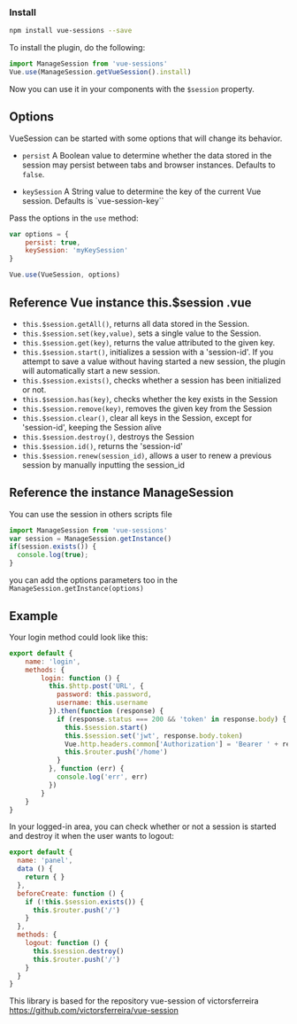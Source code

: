 ### Install

```bash
npm install vue-sessions --save
```

To install the plugin, do the following:

```javascript
import ManageSession from 'vue-sessions'
Vue.use(ManageSession.getVueSession().install)
```

Now you can use it in your components with the `$session` property.

## Options

VueSession can be started with some options that will change its behavior.

- `persist` A Boolean value to determine whether the data stored in the session may persist between tabs and browser instances. Defaults to `false`.

- `keySession` A String value to determine the key of the current Vue session. Defaults is `vue-session-key``

Pass the options in the `use` method:

```javascript
var options = {
    persist: true,
    keySession: 'myKeySession'
}

Vue.use(VueSession, options)
```

## Reference Vue instance this.$session .vue

- `this.$session.getAll()`, returns all data stored in the Session.
- `this.$session.set(key,value)`, sets a single value to the Session.
- `this.$session.get(key)`, returns the value attributed to the given key.
- `this.$session.start()`, initializes a session with a 'session-id'. If you attempt to save a value without having started a new session, the plugin will automatically start a new session.
- `this.$session.exists()`, checks whether a session has been initialized or not.
- `this.$session.has(key)`, checks whether the key exists in the Session
- `this.$session.remove(key)`, removes the given key from the Session
- `this.$session.clear()`, clear all keys in the Session, except for 'session-id', keeping the Session alive
- `this.$session.destroy()`, destroys the Session
- `this.$session.id()`, returns the 'session-id'
- `this.$session.renew(session_id)`, allows a user to renew a previous session by manually inputting the session_id

## Reference the instance ManageSession

You can use the session in others scripts file

```javascript
import ManageSession from 'vue-sessions'
var session = ManageSession.getInstance()
if(session.exists()) {
  console.log(true);
}
```
you can add the options parameters too in the `ManageSession.getInstance(options)`


## Example

Your login method could look like this:

```javascript
export default {
    name: 'login',
    methods: {
        login: function () {
          this.$http.post('URL', {
            password: this.password,
            username: this.username
          }).then(function (response) {
            if (response.status === 200 && 'token' in response.body) {
              this.$session.start()
              this.$session.set('jwt', response.body.token)
              Vue.http.headers.common['Authorization'] = 'Bearer ' + response.body.token
              this.$router.push('/home')
            }
          }, function (err) {
            console.log('err', err)
          })
        }
    }
}
```

In your logged-in area, you can check whether or not a session is started and destroy it when the user wants to logout:

```javascript
export default {
  name: 'panel',
  data () {
    return { }
  },
  beforeCreate: function () {
    if (!this.$session.exists()) {
      this.$router.push('/')
    }
  },
  methods: {
    logout: function () {
      this.$session.destroy()
      this.$router.push('/')
    }
  }
}
```

This library is based for the repository vue-session of victorsferreira https://github.com/victorsferreira/vue-session
